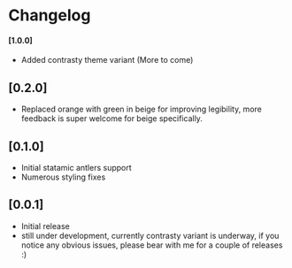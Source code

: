 # Changelog

#### [1.0.0]
- Added contrasty theme variant (More to come)

## [0.2.0]

- Replaced orange with green in beige for improving legibility, more feedback is super welcome for beige specifically.


## [0.1.0]

- Initial statamic antlers support
- Numerous styling fixes 

## [0.0.1]

- Initial release
- still under development, currently contrasty variant is underway, if you notice any obvious issues, please bear with me for a couple of releases :) 

